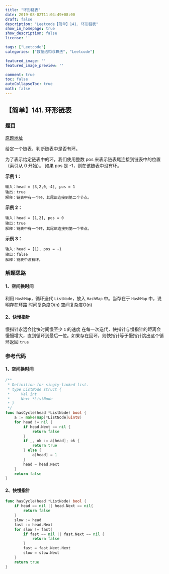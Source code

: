 ```yaml
---
title: "环形链表"
date: 2019-08-02T11:04:49+08:00
draft: false
description: "Leetcode【简单】141. 环形链表"
show_in_homepage: true
show_description: false
license: ''

tags: ["Leetcode"]
categories: ["数据结构与算法", "Leetcode"]

featured_image: ''
featured_image_preview: ''

comment: true
toc: false
autoCollapseToc: true
math: false
---
```


<!--more-->


## 【简单】141. 环形链表

### 题目

[原题地址](https://leetcode-cn.com/problems/linked-list-cycle/submissions/)

给定一个链表，判断链表中是否有环。

为了表示给定链表中的环，我们使用整数 pos 来表示链表尾连接到链表中的位置（索引从 0 开始）。 如果 pos 是 -1，则在该链表中没有环。

**示例 1：**

```text
输入：head = [3,2,0,-4], pos = 1
输出：true
解释：链表中有一个环，其尾部连接到第二个节点。
```

**示例 2：**

```text
输入：head = [1,2], pos = 0
输出：true
解释：链表中有一个环，其尾部连接到第一个节点。
```

**示例 3：**

```text
输入：head = [1], pos = -1
输出：false
解释：链表中没有环。
```

### 解题思路

#### 1、空间换时间

利用 `HashMap`，循环迭代 `ListNode`，放入 `HashMap` 中。当存在于 `HashMap` 中，说明存在环路 时间复杂度O\(n\) 空间复杂度O\(n\)

#### 2、快慢指针

慢指针永远会比快时间慢至少 `1` 的速度 在每一次迭代，快指针与慢指针的距离会慢慢增大，直到循环到最后一位。如果存在回环，则快指针等于慢指针跳出这个循环返回 `true`

### 参考代码

#### 1、空间换时间

```go
/**
 * Definition for singly-linked list.
 * type ListNode struct {
 *     Val int
 *     Next *ListNode
 * }
 */
func hasCycle(head *ListNode) bool {
    a := make(map[*ListNode]uint8)
    for head != nil {
        if head.Next == nil {
            return false
        }
        if _, ok := a[head]; ok {
            return true
        } else {
            a[head] = 1
        }
        head = head.Next
    }
    return false
}
```

#### 2、快慢指针

```go
func hasCycle(head *ListNode) bool {
    if head == nil || head.Next == nil{
        return false
    }
    slow := head
    fast := head.Next
    for slow != fast{
        if fast == nil || fast.Next == nil {
            return false
        }
        fast = fast.Next.Next
        slow = slow.Next
    }
    return true
}
```


